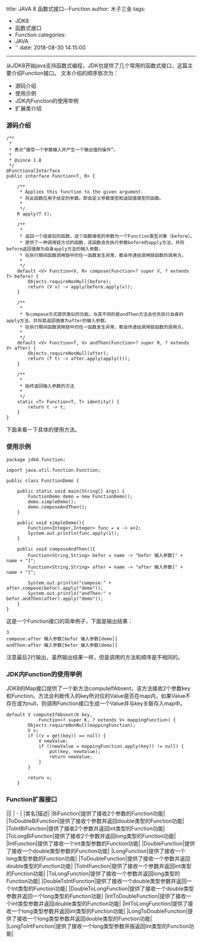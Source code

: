 title: JAVA 8 函数式接口--Function
author: 木子三金
tags:
  - JDK8
  - 函数式接口
  - Function
categories:
  - JAVA
  - ''
date: 2018-08-30 14:15:00
---
从JDK8开始java支持函数式编程，JDK也提供了几个常用的函数式接口，这篇主要介绍Function接口。
文本介绍的顺序依次为：

- 源码介绍
- 使用示例
- JDK内Function的使用举例
- 扩展类介绍

<!-- more -->

### 源码介绍
```
/**
 * 
 * 表示“接受一个参数输入并产生一个输出值的操作“。 
 *
 * @since 1.8
 */
@FunctionalInterface
public interface Function<T, R> {

    /**
     * Applies this function to the given argument.
     * 将此函数应用于给定的参数。即自定义参数类型和返回值类型的函数。
     * 
     */
    R apply(T t);

    /**
     * 
     * 返回一个组装后的函数，这个函数接收的参数为一个Function类型对象（before）。
     * 提供了一种调用链方式的函数，该函数会先执行参数before的apply方法，并将before返回值做为自身apply方法的输入参数。
     * 在执行期间函数调用链中的任一函数发生异常，都会传递给调用链函数的调用方。
     *
     */
    default <V> Function<V, R> compose(Function<? super V, ? extends T> before) {
        Objects.requireNonNull(before);
        return (V v) -> apply(before.apply(v));
    }

    /**
     *
     * 与compose方式提供类似的功能。与其不同的是andThen方法会优先执行自身的apply方法，并将其返回值做为after的输入参数。
     * 在执行期间函数调用链中的任一函数发生异常，都会传递给调用链函数的调用方。
     *
     */
    default <V> Function<T, V> andThen(Function<? super R, ? extends V> after) {
        Objects.requireNonNull(after);
        return (T t) -> after.apply(apply(t));
    }

    /**
     * 
     * 始终返回输入参数的方法
     *
     */
    static <T> Function<T, T> identity() {
        return t -> t;
    }
}
```
下面来看一下具体的使用方法。

### 使用示例
```
package jdk8.function;

import java.util.function.Function;

public class FunctionDemo {

    public static void main(String[] args) {
        FunctionDemo demo = new FunctionDemo();
        demo.simpleDemo();
        demo.composeAndThen();
    }

    public void simpleDemo(){
        Function<Integer,Integer> func = a -> a+2;
        System.out.println(func.apply(1));
    }

    public void composeAndThen(){
        Function<String,String> befor = name -> "befor 输入参数[" + name + "]";
        Function<String,String> after = name -> "after 输入参数[" + name + "]";

        System.out.println("compose:" + after.compose(befor).apply("demo"));
        System.out.println("andThen:" + befor.andThen(after).apply("demo"));
    }
}

```
这是一个Function接口的简单例子，下面是输出结果：
```
3
compose:after 输入参数[befor 输入参数[demo]]
andThen:after 输入参数[befor 输入参数[demo]]
```
注意最后2行输出，虽然输出结果一样，但是调用的方法和顺序是不相同的。

### JDK内Function的使用举例
JDK8的Map接口提供了一个新方法computeIfAbsent，该方法接收2个参数key和Function。方法会判断传入的key所对应的Value是否在map内，如果Value不存在或为null，则调用Function接口生成一个Value并与key关联存入map中。

```
default V computeIfAbsent(K key,
            Function<? super K, ? extends V> mappingFunction) {
        Objects.requireNonNull(mappingFunction);
        V v;
        if ((v = get(key)) == null) {
            V newValue;
            if ((newValue = mappingFunction.apply(key)) != null) {
                put(key, newValue);
                return newValue;
            }
        }

        return v;
    }
```

### Function扩展接口
|||
| - |
|类名|描述|
|BiFunction|提供了接收2个参数的Function功能|
|ToDoubleBiFunction|提供了接收个参数并返回double类型的Function功能|
|ToIntBiFunction|提供了接收2个参数并返回int类型的Function功能|
|ToLongBiFunction|提供了接收2个参数并返回long类型的Function功能|
|IntFunction|提供了接收一个int类型参数的Function功能|
|DoubleFunction|提供了接收一个double类型参数的Function功能|
|LongFunction|提供了接收一个long类型参数的Function功能|
|ToDoubleFunction|提供了接收一个参数并返回double类型的Function功能|
|ToIntFunction|提供了接收一个参数并返回int类型的Function功能|
|ToLongFunction|提供了接收一个参数并返回long类型的Function功能|
|DoubleToIntFunction|提供了接收一个double类型参数并返回一个Int类型的Function功能|
|DoubleToLongFunction|提供了接收一个double类型参数并返回一个long类型的Function功能|
|IntToDoubleFunction|提供了接收一个int类型参数并返回double类型的Function功能|
|IntToLongFunction|提供了接收一个long类型参数并返回int类型的Function功能|
|LongToDoubleFunction|提供了接收一个long类型参数并返回double类型的Function功能|
|LongToIntFunction|提供了接收一个long类型参数并报返回int类型的Function功能|